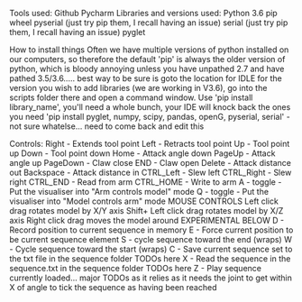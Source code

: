Tools used:
    Github
    Pycharm
Libraries and versions used:
    Python 3.6
    pip
    wheel
    pyserial (just try pip them, I recall having an issue)
    serial (just try pip them, I recall having an issue)
    pyglet

How to install things
Often we have multiple versions of python installed on our computers, so therefore the default 'pip' is always the
    older version of python, which is bloody annoying unless you have unpathed 2.7 and have pathed 3.5/3.6.....    best
    way to be sure is goto the location for IDLE for the version you wish to add libraries (we are working in V3.6),
    go into the scripts folder there and open a command window. Use 'pip install library_name', you'll need a whole bunch,
    your IDE will knock back the ones you need
'pip install pyglet, numpy, scipy, pandas, openG, pyserial, serial'  - not sure whatelse...
    need to come back and edit this

Controls:
    Right - Extends tool point
    Left - Retracts tool point
    Up - Tool point up
    Down - Tool point down
    Home - Attack angle down
    PageUp - Attack angle up
    PageDown - Claw close
    END - Claw open
    Delete - Attack distance out
    Backspace - Attack distance in
    CTRL_Left - Slew left
    CTRL_Right - Slew right
    CTRL_END - Read from arm
    CTRL_HOME - Write to arm
    A - toggle - Put the visualiser into "Arm controls model" mode
    Q - toggle - Put the visualiser into "Model controls arm" mode
MOUSE CONTROLS
    Left click drag rotates model by X/Y axis
    Shift+ Left click drag rotates model by X/Z axis
    Right click drag moves the model around
EXPERIMENTAL BELOW
    D - Record position to current sequence in memory
    E - Force current position to be current sequence element
    S - cycle sequence toward the end (wraps)
    W - Cycle sequence toward the start (wraps)
    C - Save current sequence set to the txt file in the sequence folder TODOs here
    X - Read the sequence in the sequence.txt in the sequence folder TODOs here
    Z - Play sequence currently loaded...  major TODOs as it relies as it needs
        the joint to get within X of angle to tick the sequence as
        having been reached

